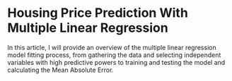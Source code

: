# Housing Price Prediction With Multiple Linear Regression

In this article, I will provide an overview of the multiple linear regression model fitting process, from gathering the data and selecting independent variables with high predictive powers to training and testing the model and calculating the Mean Absolute Error.
